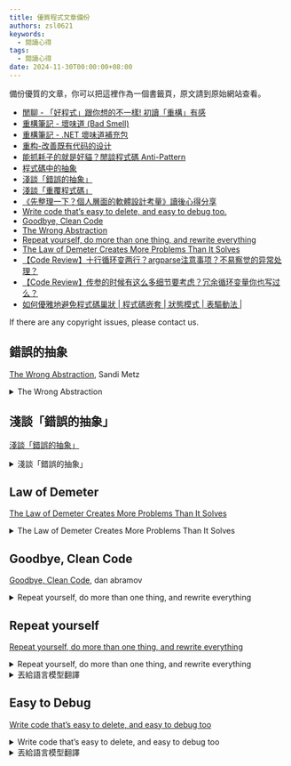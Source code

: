 ```yaml
---
title: 優質程式文章備份
authors: zsl0621
keywords:
  - 閱讀心得
tags:
  - 閱讀心得
date: 2024-11-30T00:00:00+08:00
---
```


備份優質的文章，你可以把這裡作為一個書籤頁，原文請到原始網站查看。

- [閒聊 - 「好程式」跟你想的不一樣! 初讀「重構」有感](https://blog.darkthread.net/blog/refactoring-and-performance/)
- [重構筆記 - 壞味道 (Bad Smell)](https://blog.darkthread.net/blog/refactoring-notes-2-bad-smell/)
- [重構筆記 - .NET 壞味道補充包](https://blog.darkthread.net/blog/refactoring-notes-3/)
- [重构-改善既有代码的设计](https://www.linkinstars.com/post/3fd268b1.html)
- [能抓耗子的就是好貓？閒談程式碼 Anti-Pattern](https://blog.darkthread.net/blog/anti-pattern/)<!-- truncate -->
- [程式碼中的抽象](https://op8867555.github.io/posts/2021-11-19-abstraction.html)
- [淺談「錯誤的抽象」](https://rickbsr.medium.com/%E6%B7%BA%E8%AB%87-%E9%8C%AF%E8%AA%A4%E7%9A%84%E6%8A%BD%E8%B1%A1-28c0adbf792e)
- [淺談「重覆程式碼」](https://rickbsr.medium.com/%E6%B7%BA%E8%AB%87-%E9%87%8D%E8%A6%86%E7%A8%8B%E5%BC%8F%E7%A2%BC-fdc45d4990fc)
- [《先整理一下？個人層面的軟體設計考量》讀後心得分享](https://blog.miniasp.com/post/2025/01/18/Tidy-First-A-Personal-Exercise-in-Empirical-Software-Design-Notes)
- [Write code that’s easy to delete, and easy to debug too.](https://programmingisterrible.com/post/173883533613/code-to-debug)
- [Goodbye, Clean Code](https://overreacted.io/goodbye-clean-code/)
- [The Wrong Abstraction](https://sandimetz.com/blog/2016/1/20/the-wrong-abstraction)
- [Repeat yourself, do more than one thing, and rewrite everything](https://programmingisterrible.com/post/176657481103/repeat-yourself-do-more-than-one-thing-and)
- [The Law of Demeter Creates More Problems Than It Solves](https://naildrivin5.com/blog/2020/01/22/law-of-demeter-creates-more-problems-than-it-solves.html)
- [【Code Review】十行循环变两行？argparse注意事项？不易察觉的异常处理？](https://www.youtube.com/watch?v=7EQsUOT3NKY)
- [【Code Review】传参的时候有这么多细节要考虑？冗余循环变量你也写过么？](https://www.youtube.com/watch?v=er9MKp7foEQ)
- [如何優雅地避免程式碼巢狀 | 程式碼嵌套 | 狀態模式 | 表驅動法 |](https://www.youtube.com/watch?v=dzO0yX4MRLM)

If there are any copyright issues, please contact us.

## 錯誤的抽象

[The Wrong Abstraction](https://sandimetz.com/blog/2016/1/20/the-wrong-abstraction), Sandi Metz

<details>

<summary>The Wrong Abstraction</summary>

*I originally wrote the following for my [Chainline Newsletter](http://www.sandimetz.com/subscribe), but I continue to get tweets about this idea, so I'm re-publishing the article here on my blog. This version has been lightly edited.*

---

I've been thinking about the consequences of the "wrong abstraction." My RailsConf 2014 "[all the little things](https://youtu.be/8bZh5LMaSmE)" talk included a section where [I asserted](https://youtu.be/8bZh5LMaSmE?t=893):

> duplication is far cheaper than the wrong abstraction

And in the summary, [I went on to advise](https://youtu.be/8bZh5LMaSmE?t=2142):

> prefer duplication over the wrong abstraction

This small section of a much bigger talk invoked a surprisingly strong reaction. A few folks suggested that I had lost my mind, but many more expressed sentiments along the lines of:

The strength of the reaction made me realize just how widespread and intractable the "wrong abstraction" problem is. I started asking questions and came to see the following pattern:

1. Programmer A sees duplication.
2. Programmer A extracts duplication and gives it a name.

*This creates a new abstraction. It could be a new method, or perhaps even a new class.*
3. Programmer A replaces the duplication with the new abstraction.

*Ah, the code is perfect. Programmer A trots happily away.*
4. Time passes.
5. A new requirement appears for which the current abstraction is *almost* perfect.
6. Programmer B gets tasked to implement this requirement.

*Programmer B feels honor-bound to retain the existing abstraction, but since isn't exactly the same for every case, they alter the code to take a parameter, and then add logic to conditionally do the right thing based on the value of that parameter.*

*What was once a universal abstraction now behaves differently for different cases.*
7. Another new requirement arrives.  
*Programmer X.  
Another additional parameter.  
Another new conditional.  
Loop until code becomes incomprehensible.*
8. You appear in the story about here, and your life takes a dramatic turn for the worse.

Existing code exerts a powerful influence. Its very presence argues that it is both correct and necessary. We know that code represents effort expended, and we are very motivated to preserve the value of this effort. And, unfortunately, the sad truth is that the more complicated and incomprehensible the code, i.e. the deeper the investment in creating it, the more we feel pressure to retain it (the "[sunk cost fallacy](https://en.wikipedia.org/wiki/Sunk_costs#Loss_aversion_and_the_sunk_cost_fallacy)"). It's as if our unconscious tell us "Goodness, that's so confusing, it must have taken *ages* to get right. Surely it's really, really important. It would be a sin to let all that effort go to waste."

When you appear in this story in step 8 above, this pressure may compel you to proceed forward, that is, to implement the new requirement by changing the existing code. Attempting to do so, however, is brutal. The code no longer represents a single, common abstraction, but has instead become a condition-laden procedure which interleaves a number of vaguely associated ideas. It is hard to understand and easy to break.

If you find yourself in this situation, resist being driven by sunk costs. When dealing with the wrong abstraction, *the fastest way forward is back*. Do the following:

1. Re-introduce duplication by inlining the abstracted code back into every caller.
2. Within each caller, use the parameters being passed to determine the subset of the inlined code that this specific caller executes.
3. Delete the bits that aren't needed for this particular caller.

This removes both the abstraction *and* the conditionals, and reduces each caller to only the code it needs. When you rewind decisions in this way, it's common to find that although each caller ostensibly invoked a shared abstraction, the code they were running was fairly unique. Once you completely remove the old abstraction you can start anew, re-isolating duplication and re-extracting abstractions.

I've seen problems where folks were trying valiantly to move forward with the wrong abstraction, but having very little success. Adding new features was incredibly hard, and each success further complicated the code, which made adding the next feature even harder. When they altered their point of view from "I must preserve our investment in this code" to "This code made sense for a while, but perhaps we've learned all we can from it," and gave themselves permission to re-think their abstractions in light of current requirements, everything got easier. Once they inlined the code, the path forward became obvious, and adding new features become faster and easier.

The moral of this story? Don't get trapped by the sunk cost fallacy. If you find yourself passing parameters and adding conditional paths through shared code, the abstraction is incorrect. It may have been right to begin with, but that day has passed. Once an abstraction is proved wrong the best strategy is to re-introduce duplication and let it show you what's right. Although it occasionally makes sense to accumulate a few conditionals to gain insight into what's going on, you'll suffer less pain if you abandon the wrong abstraction sooner rather than later.

When the abstraction is wrong, the fastest way forward is back. This is not retreat, it's advance in a better direction. Do it. You'll improve your own life, and the lives of all who follow.

<h3>News: 99 Bottles of OOP in JS, PHP, and Ruby!</h3>

The 2nd Edition of [99 Bottles of OOP](https://sandimetz.com/99bottles) has been released!

The 2nd Edition contains 3 new chapters and is about 50% longer than the 1st. Also, because [99 Bottles of OOP](https://sandimetz.com/99bottles) is about object-oriented design in general rather than any specific language, this time around we created separate books that are technically identical, but use different programming languages for the examples.

99 Bottles of OOP is currently available in Ruby, JavaScript, and PHP versions, and beer and milk beverages. It's delivered in epub, kepub, mobi and pdf formats. This results in six different books and (3x2x4) 24 possible downloads; all unique, yet still the same. One purchase gives you rights to download any or all.

Posted on January 20, 2016 .

</details>

## 淺談「錯誤的抽象」

[淺談「錯誤的抽象」](https://rickbsr.medium.com/%E6%B7%BA%E8%AB%87-%E9%8C%AF%E8%AA%A4%E7%9A%84%E6%8A%BD%E8%B1%A1-28c0adbf792e)

<details>

<summary>淺談「錯誤的抽象」</summary>

我達達的馬蹄是美麗的錯誤

我不是歸人，是那匹馬

在「2014」年的「RailsConf」中，一位美國工程師「Sandi Metz」提出了「錯誤的抽象」的這個概念；「錯誤的抽象」，其原文為「The Wrong Abstraction」，「Sandi Metz」說，她認為「重覆程式碼（Duplicated Code）」所造成的「技術債」比起「錯誤的抽象」所造成的「技術債」還要「低廉」，因此，她寧願接受「重覆程式碼」的存在，也不要冒著可能導致「錯誤的抽象」的風險，完整內容請參考「RailsConf 2014 — All the Little Things by Sandi Metz」。

在「Sandi Metz」的敘述中，我們可以得知，「Sandi Metz」認為，「錯誤的抽象」會造成相對昂貴的「技術債」，並且該「債」的「程度」甚至要高於保留「重覆程式碼」所產生的量。

在筆者以往的經驗中，「重覆程式碼」是相當糟糕的一件事，將一段代碼「複製」後，並粗暴地「黏貼」在其它地方，使同樣的程式碼出現同一個專案中的兩處，甚至是多處，這行為無疑是撰寫程式碼時的「禁忌」，不少的前輩都告誡我們應該要盡量的避免此種行為；譬如耳熟能詳的「DRY」原則就是其中之一，其全文為「Don’t repeat yourself.」，也就是在告訴我們，「不要」重覆程式碼，這是因爲「重覆程式碼」不僅會讓程式碼變得冗長，又由於相同的程式邏輯散佈在專案的四處，所以還可能會導致「霰彈式修改（Shotgun Surgery）」情況的發生；也因此，在筆者的認知中，「重覆程式碼」一直都是不應該被容許的。

但如今，忽然有人告訴我說：寧願接受「重覆程式碼」的存在，也不要冒著可能導致「錯誤的抽象」的風險；因此，這就不禁讓筆者好奇：什麼是「錯誤的抽象」，它又到底有多糟糕？

所以，今天我們就來談談，「Sandi Metz」口中的，「錯誤的抽象」。

<h2>正文</h2>

<h2>錯誤的抽象</h2>

什麼是「錯誤的抽象」？

在「[The Wrong Abstraction](https://sandimetz.com/blog/2016/1/20/the-wrong-abstraction)」一文中，「Sandi Metz」舉了一個例子來解釋她所稱的「錯誤的抽象」，如下：

根據其內容的敘述，筆者認為，「Sandi Metz」所謂的「錯誤的抽象」，大概就是指一段「亂七八糟」且「邏輯不清」的「抽象」；而導致這現象的原因不外乎是「不同人共同開發」以及「過早的抽象」。

事實上，「Sandi Metz」所描述的現象，在軟體開發領域中，是一個相當常見的情況；尤其是「不同人共同開發」這件事，其幾乎無可避免；以軟體開發來說，多數的大型專案進行都是以「多人合作開發」的方式，即便是「獨立開發」，其也可能會因為不可抗拒的因素而會面臨到換人開發的情況，譬如人員流動，像是人力調度、離職⋯等；而「不同」的「開發者」自然存在一些差異，譬如「程度的落差」、「習慣的不同」，以及「思維的歧異」⋯等。

但是「不同人共同開發」並非無法解決，最常見的解決方式不外乎就是透過員工的「教育訓練」，以及制定完整地「開發規範」；此外，使用比較容易上手的技術框架，與建立完善的程式架構，也都能一定程度減少因為「多人合作開發」所造成的程式碼紊亂的問題。

除了「不同人共同開發」之外，「Sandi Metz」還有提到「過早的抽象」也是「錯誤的抽象」的成因之一；事實上，「過早的抽象」也的確是個惱人的議題，尤其是在專案開發時，開發人員通常是不會知曉專案的全貌，在如此情況下，若其冒然地進行架構設計，那麼就可能因為其對專案的不了解，而使得當下設計的程式架構無法滿足未來的使用，最後迫使我們必須為了因應未來的專案需求而對當前的程式架構進行「重構」，甚至是「疊床架屋」。

知名電腦科學家，「Donald Knuth」就曾說過：「過早的優化（Premature Optimization）」是萬惡的根源，更是導致專案「成本」大幅提高的主要兇手，其原文如下：

> The real problem is that programmers have spent far too much time worrying about efficiency in the wrong places and at the wrong times; premature optimization is the root of all evil (or at least most of it) in programming.  
> 真正的問題是程式設計師在錯誤的時間和地點花了太多的時間擔心效率問題；過早優化是程式設計中一切罪惡的根源（或至少是大部分罪惡的根源）。

因此，就有些人開始提倡應避免「過早的優化」的行為，譬如「過早的抽象」，其論點是：在某些情況下，我們應允許一定程度的「重覆程式碼」，即使這樣的方式可能會使得程式碼稍嫌「冗余」，但是它至少保持了程式碼碼的「簡單」、「直覺」；而該概念也正好符合「KISS」原則的概念，「KISS」是「Keep it simple, stupid.」的縮寫。

題外話，雖然「過早的優化」聽起來似乎有其有道理，但何謂「過早」，或著反過來問，到底什麼時候才是適合優化的時機呢？

對於這個問題，筆者認為「Martin Fowler」提倡的「三次重構原則（Rule of Three）」或許就是個相當不錯的選擇，它毫無疑問地是個相當簡單、直接，且容易用於判斷「重覆程式碼」是否該「重構」的標準，詳見其著作：「[Refactoring: Improving the Design of Existing Code](https://www.amazon.com/Refactoring-Improving-Design-Existing-Code/dp/0201485672)」；「三次重構原則」的全文為：「Three strikes and you refactor.」；簡單的說，就是「重覆三次」，就重構。

但「三次重構原則」並不是絕對的，事實上，筆者覺得所謂「重構」的「最佳時機」，是會因為其專案特性、團隊習慣⋯等因素的差異而有不同的；但在毫無頭緒時，「三次重構原則」就是一個很不錯的選項。

關於「過早的優化」的議題，未來倘若有機會，筆者會再另闢篇幅，現在，我們先焦點放回「錯誤的抽象」上；從「Sandi Metz」的描述中，我們可以得知，她認為「過早的抽象」是「錯誤的抽象」的成因之一，而「錯誤的抽象」會造成比「重覆程式碼」更多的「技術債」，所以「Sandi Metz」認為與其承擔因為「錯誤的抽象」而可能會產生的代價，不如直接接受「重覆程式碼」。

上述這段話乍聽之下很合理，但不知道大家有沒有察覺出一個問題？

到底是「過早的抽象」導致了「錯誤的抽象」的產生，還是「過早的抽象」經過多次「疊床架屋」的改動後，才造成「錯誤的抽象」？

其兩者並不應該混為一談，就如同「Jason Swett」在「[Why I don’t buy “duplication is cheaper than the wrong abstraction”](https://www.codewithjason.com/duplication-cheaper-wrong-abstraction/)」一文中的描述，「Jason Swett」認為，「Sandi Metz」所稱的「錯誤的抽象」就只是「壞程式碼（Bad Code）」的「代名詞」而已，他說道，如果「錯誤的抽象」是一段本來就「亂七八糟、邏輯不清」的「壞程式碼」，那麽，無關它「抽象化」與否，它都只是「壞程式碼」，其，原文如下：

對於這個觀點，筆者其實是比較認同的。

就筆者的角度而言，我並不認為「錯誤的抽象」是「過早的抽象」的「果」；「錯誤的抽象」應該是「疊床架屋」的「果」，是「開發人員」沒有「不斷迭代」的「果」。

事實上，「優化」這件事在「軟體開發」的整個過程中，其應該都是一項持續進行的事情；我們應該在其尚未「亂七八糟、邏輯不清」前，就去「重構」；而不是等到其變成一團「混亂」時，再稱呼它為「錯誤的抽象」。

或許有人會說，持續地重構會造成相當的「技術債」，尤其在某些情況下，譬如缺乏完整的自動化測試，又或是既有的架構不夠彈性、既有代碼的耦合度過高；當然，也可能是「程式碼不熟悉」，譬如在多人開發的情況下，沒有了解合作夥伴們所撰寫的內容。

但就如同「Jason Swett」所說，不論程式人員不願「重構」的理由是什麼；但當該情況發生時，我們的處理方式應該是解決問題的根源，譬如，補上測試代碼，或是基於合理條件下改動原有架構、建立程式碼審查的制度；但絕對不是允許「重覆的程式碼」。

接著，我們簡單的討論一下，應該如何看待「重覆的程式碼」。

若以筆者的觀點來看，筆者不認為「重覆的程式碼」是完全不能允許存在的；事實上，筆者的觀念都是：基於某些前提下，「重覆程式碼」並不一定都是糟糕的，是可被接受的。

但這與「Sandi Metz」的「錯誤的抽象」的出發點是不同的；在筆者的認知裡，「優化」是一件持續發生的過程，我們應該不斷地「重構」，不論是在「開發時期」，亦或是「維護時期」，在專案中，只要需要，我們就應該將之「迭代」；而不是放任其發展到「亂七八糟、邏輯不清」時，再將責任推到「過早的抽象」。

筆者曾經聽過一句話，相當的認同，他說，「程式的設計是必然的，但是不能因為擔心專案需求會改動，就乾脆不做程式設計，事實上，沒有設計本身就是最糟糕的設計。」；事實上，我們要做的是，當我們發現目前的程式架構不敷當前需求使用時，我們就應該將之重構，而不是為貪圖方便而疊床架屋之。

同理，我們也可以將上述那段話換成「抽象化」，即「抽象化是必然的，但是不能因為擔心專案需求會改動，就乾脆不要抽象化。」。

<h2>抽象化</h2>

最後，筆者補充一些關於「抽象化」的議題，「抽象化」是「程式設計」中常見的一種手段，也是我們常用於「優化」程式碼的方式；此外，通常而言，「重構」是指「優化」程式碼的過程，但不見得都是將程式碼「抽象化」，亦可能為反向，如同「林信良」在「[面對抽象雙面刃](https://www.ithome.com.tw/voice/106025)」中的敘述，如下：

![1](https://miro.medium.com/v2/resize:fit:1400/1*cZLz8FiWcC2Mhjdz8ddkNw.png)

其實「抽象化」一直都存在一些爭論，著名的「抽象滲漏原則（The Law of Leaky Abstractions）」就是其中之一，該原則是「Joel Spolsky」，詳見「[The Law of Leaky Abstractions](https://www.joelonsoftware.com/2002/11/11/the-law-of-leaky-abstractions/)」或是「[Joel on Software: And on Diverse and Occasionally Related Matters That Will Prove of Interest to Software Developers, Designers, and Managers, and to Those Who, Whether by Good Fortune or Ill Luck, Work with Them in Some Capacity](https://www.amazon.com/-/zh_TW/Joel-Spolsky/dp/1590593898)」。  
其事實上的“抽象化”一直都存在一些爭議，著名的“抽象漏原則（Leaky Abstractions Law）”就是其中之一，該原則是“Joel Spolsky”，詳見“ [《洩漏抽象原則》](https://www.joelonsoftware.com/2002/11/11/the-law-of-leaky-abstractions/) ”或是[“Joel 論軟體：以及軟體開發人員、設計人員和管理人員以及無論是幸運還是不幸，以某種身份與他們偶爾的人所感興趣的人所感興趣的人所感興趣](https://www.amazon.com/-/zh_TW/Joel-Spolsky/dp/1590593898)。

此外，也可以參考「林信良」的「[另眼看抽象滲漏](https://www.ithome.com.tw/voice/139011)」。

<h2>參考資料</h2>

- [RailsConf 2014 — All the Little Things by Sandi Metz  
RailsConf 2014 — Sandi Metz 撰寫的《所有小事》](https://www.youtube.com/watch?v=8bZh5LMaSmE)
- [Sandi Metz, The Wrong Abstraction  
Sandi Metz，《錯誤的抽象》](https://sandimetz.com/blog/2016/1/20/the-wrong-abstraction)
- [Jason Swett, Why I don’t buy “duplication is cheaper than the wrong abstraction”  
Jason Swett，為什麼我不相信“重複比錯誤的抽象更便宜”](https://www.codewithjason.com/duplication-cheaper-wrong-abstraction/)
- [Joel Spolsky, The Law of Leaky Abstractions  
Joel Spolsky，《洩漏抽象定律》](https://www.joelonsoftware.com/2002/11/11/the-law-of-leaky-abstractions/)
- [Joel Spolsky, Joel on Software: And on Diverse and Occasionally Related Matters That Will Prove of Interest to Software Developers, Designers, and Managers, and to Those Who, Whether by Good Fortune or Ill Luck, Work with Them in Some Capacity  
Joel Spolsky，《Joel 論軟體：以及軟體開發人員、設計師和管理人員以及那些無論是幸運還是不幸，以某種身份與他們一起工作的人感興趣的各種偶爾相關的問題》](https://www.amazon.com/-/zh_TW/Joel-Spolsky/dp/1590593898)
- [Martin Fowler, Refactoring: Improving the Design of Existing Code  
Martin Fowler，重構：改進現有程式碼的設計](https://www.amazon.com/Refactoring-Improving-Design-Existing-Code/dp/0201485672)
- [林信良, 面對抽象雙面刃](https://www.ithome.com.tw/voice/106025)
- [林信良, 另眼看抽象滲漏](https://www.ithome.com.tw/voice/139011)

</details>

## Law of Demeter

[The Law of Demeter Creates More Problems Than It Solves](https://naildrivin5.com/blog/2020/01/22/law-of-demeter-creates-more-problems-than-it-solves.html)

<details>

<summary>The Law of Demeter Creates More Problems Than It Solves</summary>

Most developers, when invoking the “Law of Demeter” or when pointing out a “Demeter Violation”, do so when a line of code has more than one dot: `person.address.country.code`. Like the near-pointless SOLID Principles, Demeter, too, suffers from making a vague claim that drives developers to myopically unhelpful behavior.

Writing [SOLID is not Solid](https://bit.ly/not-solid), I found the backstory and history of the principles really interesting. They were far flimsier than I had expected, and much more vague in their prescription. The problem was in their couching as “principles” and the overcomplex code that resulted from their oversimplification. Demeter is no different. It aims to help us manage coupling between classes, but when blindly applied to core classes and data structures, it leads to convoluted, over-de-coupled code that obscures behavior.

<h2>What *is* this Law of Demeter?</h2>

**Update Jan 24, 2020**: My former collegue [Glenn Vanderburg](https://twitter.com/glv) pointed me to what he believes it he source of the “Law of Demeter”, which looks like a fax of the IEEE Software magazine in which it appears! It’s [on the Universitatea Politehnica Timisoara’s website](http://labs.cs.upt.ro/labs/acs/html/lectures/6/res/Lieberherr-LawOfDemeter.pdf).

It *does* specifically mention object-oriented programming, and it states a few interesting things. First, it mentions pretty explicitly that they have no actual proof this law does what it says it does (maybe then don’t call it law? I dunno. That’s just me). Second, it presents a much more elaborate and nuanced definition than the paper linked below. The definitions of terms alone is almost a page long and somewhat dense.

Suffice it to say, I stand even more firm that this should not be called a “Law” and that the way most programmers understand by counting dots is absolutely wrong. This paper is hard to find and pretty hard to read (both due to its text, but also its presentation). I would be surprised if anyone invoking Demeter in a code review has read and understood it.

~~It’s hard to find a real source for the Law of Demeter, but the closest I could find is [this page on Northeastern’s webstie](https://www2.ccs.neu.edu/research/demeter/demeter-method/LawOfDemeter/general-formulation.html), which says:~~

**End of Update**

[This page on Northeastern’s webstie](https://www2.ccs.neu.edu/research/demeter/demeter-method/LawOfDemeter/general-formulation.html), summarizes the Law as stated in the paper above:

> Each unit should have only limited knowledge about other units: only units “closely” related to the current unit.

The page then attempts to define “closely related”, which I will attempt to restate without the academic legalese:

- A *unit* is some method `meth` of a class `Clazz`
- *Closely related* units are classes that are:
- other methods of `Clazz`.
- passed into `meth` as arguments.
- returned by other methods of `Clazz`.
- any instance variables of `Clazz`.

Anything else should not be used by `meth`. So for example, if `meth` takes an argument `arg`, it’s OK to call a method `other_meth` on `arg` (`arg.other_meth`), but it’s *not OK* to call a method on *that* (`arg.other_meth.yet_another_meth`).

It’s also worth pointing out that this “Law” was not developed for the sake of object-oriented programming, but for help defining [*aspect-oriented programming*](https://en.wikipedia.org/wiki/Aspect-oriented_programming), which you only tend to hear about in Java-land, and even then, not all that much.

That all said, this advice seems reasonable, but it does not really allow for nuance. Yes, we want to reduce coupling, but doing so has a cost (this is discussed at length in [the book](https://bit.ly/not-solid)). In particular, it might be preferable for our code’s coupling to match that of the domain.

It also might be OK to be overly coupled to our language’s standard library or to the framework components of whatever framework we are using, since that coupling mimics the decision to be coupled to a language or framework.

<h2>Code Coupling can Mirror Domain Coupling</h2>

Consider this object model, where a person has an address, which has a country, which has a code.

![Class diagram of our object model](https://naildrivin5.com/images/demeter_model.png)

Class diagram of the object model.

Suppose we have to write a method to figure out taxes based on country code of a person. Our method, `determine_tax_method` takes a `Person` as an argument. The basic logic is:

- If a person is in the US and a contractor, we don’t do tax determination.
- If they are in the US and *not* a contractor, we use the US-based tax determination, which requires a zipcode.
- If they are in the UK, we use the UK based determination, which requires a postcode.
- Otherwise, we don’t do tax determination.

Here’s what that might look like:

```ruby
class TaxDetermination
  def determine_tax_method(person)
    case person.address.country.code
    when "US"
      if person.contractor?
        NoTaxDetermination.new
      else
        USTaxDetermination.new(person.address.postcode)
      end
    when "UK"
      UKTaxDetermination.new(person.address.postcode)
    else
      NoTaxDetermination.new
    end
  end
end
```

If `address`, `country`, and `code` are all methods, according to the Law of Demeter, we have created a violation, because we are depending on the class of an object returned by a method called on an argument. In this case, the return value of `person.address` is a `Country` and thus not a “closely related unit”.

But is that *really* true?

`Person` has a well-defined type. It is defined as having an address, which is an `Address`, another well-defined type. *That* has a country, well-defined in the `Country` class, which has a `code` attribute that returns a string. These aren’t objects to which we are sending messages, at least not semantically. These are data structures we are navigating to access data from our domain model. The difference is meaningful!

Even still, it’s hard to quantify the problems with a piece of code. The best way to evaluate a technique is to compare code that uses it to code that does not. So, let’s change our code so it doesn’t violate the Law of Demeter.

A common way to do this is to provide proxy methods on an allowed class to do the navigation for us:

```ruby
class TaxDetermination
  def determine_tax_method(person)
    case person.country_code
    #           ^^^^^^^^^^^^           
    when "US"
      if person.contractor?
        NoTaxDetermination.new
      else
       USTaxDetermination.new(person.postcode)
       #                             ^^^^^^^^
      end
    when "UK"
     UKTaxDetermination.new(person.postcode)
     #                             ^^^^^^^^
    else
      NoTaxDetermination.new
    end
  end
end
```

How do we implement `country_code` and `postcode`?

```ruby
class Person
  def country_code
    self.address.country.code
  end

  def postcode
    self.address.postcode
  end
end
```

Of course, `country_code` now contains a Demeter Violation, because it calls a method on the return type of a closely related unit. Remember, `self.address` is allowed, and calling methods on `self.address` is allowed, but that’s it. Calling `code` on `country` is the violation. So…another proxy method.

```ruby
class Person
  def country_code
    self.address.country_code
    #            ^^^^^^^^^^^^
  end
end

class Address
  def country_code
    self.country.code
  end
end
```

And *now* we comply with the Law of Demeter, but what have we actually accomplished? All of the methods we’ve been dealing with are really just attributes returning unfettered access to public members of a data structure.

We’ve added three new public API methods to two classes, all of which require tests, which means we’ve incurred both an opportunity cost in making them and a carrying cost in their continued existence.

We also now have *two* was to get a person’s country code, *two* ways to get their post code, and *two* was to get the country code of an address. It’s hard to see this as a benefit.

For classes that are really just data structures, *especially* when they are core domain concepts that drive the reason for our app’s existence, applying the Law of Demeter does more harm than good. And when you consider that most developers who apply it don’t read the backstory and simply count dots in lines of code, you end up with myopically overcomplex code with little demonstrable benefit.

But let’s take this one step further, shall we?

<h2>Violating Demeter by Depending on the Standard Library</h2>

Suppose we want to send physical mail to a person, but our carrier is a horrible legacy US-centric one that requires being given a first name and last name. We only collected full name, so we fake it out by looking for a space in the name. Anyone with no spaces in their names is handled manually by queuing their record to a customer service person via `handle_manually`.

```ruby
class MailSending
  def send_mailer(person)
    fake_first_last = /^(?<first>\S+)\s(?<last>.*)$/

    match_data = fake_first_last.match(person.name)

    if match_data
      legacy_carrier(match_data[:first], match_data[:last])
    else
      handle_manually(person)
    end
  end
end
```

This has a Demeter violation. A `Regexp` (created by the `/../` literal) returns a `MatchData` if there is match. We can’t call methods on an object returned by one of our closely related units’ methods. We can call `match` on a `Regexp`, but we can’t call a method on what that returns. In this case, we’re calling `[]` on the returned `MatchData`. How do we eliminate this egregious problem?

We can’t make proxy methods for first name and last name in `Person`, because *that* method will have the same problem as this one (it also would put use-case specific methods on a core class, but that’s another problem). We really do need to both match a regexp and examine its results. But the *Law* does not allow for such subtly! We could create a proxy *class* for this parsing.

```ruby
class LegacyFirstLastParser
  FAKE_FIRST_LAST = /^(?<first>\S+)\s(?<last>.*)$/
  def initialize(name)
    @match_data = name.match(FAKE_FIRST_LAST)
  end

  def can_guess_first_last?
    !@match_data.nil?
  end

  def first
    @match_data[:first]
  end

  def last
    @match_data[:last]
  end
end
```

Now, we can use this class:

```ruby
class MailSending
  def send_mailer(person)
    parser = LegacyFirstLastParser.new(person.name)
    if parser.can_guess_first_last?
      legacy_carrier(parser.first, parser.last)
    else
      handle_manually(person)
    end
  end
end
```

Hmm. `LegacyFirstLastParser` was just plucked out of the ether. It definitely is not a closely-related unit based on our definition. We’ll need to create that via some sort of private method:

```ruby
class MailSending
  def send_mailer(person)
    parser = legacy_first_last_parser(person.name)
    #        ^^^^^^^^^^^^^^^^^^^^^^^^^^^^^^^^^^^^^
    if parser.can_guess_first_last?
      legacy_carrier(parser.first, parser.last)
    else
      handle_manually(person)
    end
  end

private

  def legacy_first_last_parser(name)
    LegacyFirstLastParser.new(name)
  end
end
```

Of course, `legacy_first_last_parser` has the same problem as `send_mailer`, in that it pulls `LegacyFirstLastParser` out of thin air. This means that `MailSending` has to be given the class, so [let’s invert those dependencies](https://naildrivin5.com/blog/2019/12/02/dependency-inversion-principle-is-a-tradeoff.html):

```ruby
class MailSending
  def initialize(legacy_first_last_parser_class)
    @legacy_first_last_parser_class = legacy_first_last_parser_class
  end

  def send_mailer(person)
    parser = legacy_first_last_parser(person.name)
    if parser.can_guess_first_last?
      legacy_carrier(parser.first, parser.last)
    else
      handle_manually(person)
    end
  end

private

  def legacy_first_last_parser(name)
    @legacy_first_last_parser_class.new(name)
  end
end
```

*This* change now requires changing every single use of the `MailSending` class to pass in the `LegacyFirstLastParser` class. Sigh.

Is this all better code? Should we have *not* done this because `Regexp` and `MatchData` are in the standard library? The Law certainly doesn’t make that clear.

Just as with all the various SOLID Principles, we really should care about keeping the coupling of our classes low and the cohesion high, but no Law is going to guide is to the right decision, because it lacks subtly and nuance. It also doesn’t provide much help once we have a working understanding of coupling and cohesion. When a team aligns on what those mean, code can discussed directly—you don’t need a *Law* to help have that discussion and, in fact, talking about it is a distraction.

Suppose we kept our discussion of `send_mailer` to just coupling. It’s pretty clear that coupling to the language’s standard library is not a real problem. We’ve chosen Ruby, switching programming languages would be a total rewrite, so coupling to Ruby’s standard library is fine and good.

Consider discussing coupling around `determine_tax_method`. We might have decided that since people, addresses, and countries are central concepts in our app, code that’s coupled to them and their interrelationship is generally OK. If these concepts are stable, coupling to them doesn’t have a huge downside. And the domain should be stable.

Damn the Law.

</details>

## Goodbye, Clean Code

[Goodbye, Clean Code](https://overreacted.io/goodbye-clean-code/), dan abramov

<details>

<summary>Repeat yourself, do more than one thing, and rewrite everything</summary>

It was a late evening.

My colleague has just checked in the code that they’ve been writing all week. We were working on a graphics editor canvas, and they implemented the ability to resize shapes like rectangles and ovals by dragging small handles at their edges.

The code worked.

But it was repetitive. Each shape (such as a rectangle or an oval) had a different set of handles, and dragging each handle in different directions affected the shape’s position and size in a different way. If the user held Shift, we’d also need to preserve proportions while resizing. There was a bunch of math.

The code looked something like this:

```JavaScript
let Rectangle = {
  resizeTopLeft(position, size, preserveAspect, dx, dy) {
    // 10 repetitive lines of math
  },
  resizeTopRight(position, size, preserveAspect, dx, dy) {
    // 10 repetitive lines of math
  },
  resizeBottomLeft(position, size, preserveAspect, dx, dy) {
    // 10 repetitive lines of math
  },
  resizeBottomRight(position, size, preserveAspect, dx, dy) {
    // 10 repetitive lines of math
  },
};
 
let Oval = {
  resizeLeft(position, size, preserveAspect, dx, dy) {
    // 10 repetitive lines of math
  },
  resizeRight(position, size, preserveAspect, dx, dy) {
    // 10 repetitive lines of math
  },
  resizeTop(position, size, preserveAspect, dx, dy) {
    // 10 repetitive lines of math
  },
  resizeBottom(position, size, preserveAspect, dx, dy) {
    // 10 repetitive lines of math
  },
};
 
let Header = {
  resizeLeft(position, size, preserveAspect, dx, dy) {
    // 10 repetitive lines of math
  },
  resizeRight(position, size, preserveAspect, dx, dy) {
    // 10 repetitive lines of math
  },  
}
 
let TextBlock = {
  resizeTopLeft(position, size, preserveAspect, dx, dy) {
    // 10 repetitive lines of math
  },
  resizeTopRight(position, size, preserveAspect, dx, dy) {
    // 10 repetitive lines of math
  },
  resizeBottomLeft(position, size, preserveAspect, dx, dy) {
    // 10 repetitive lines of math
  },
  resizeBottomRight(position, size, preserveAspect, dx, dy) {
    // 10 repetitive lines of math
  },
};
```

That repetitive math was really bothering me.

It wasn’t *clean*.

Most of the repetition was between similar directions. For example, `Oval.resizeLeft()` had similarities with `Header.resizeLeft()`. This was because they both dealt with dragging the handle on the left side.

The other similarity was between the methods for the same shape. For example, `Oval.resizeLeft()` had similarities with the other `Oval` methods. This was because they all dealt with ovals. There was also some duplication between `Rectangle`, `Header`, and `TextBlock` because text blocks *were* rectangles.

I had an idea.

We could *remove all duplication* by grouping the code like this instead:

```js
let Directions = {
  top(...) {
    // 5 unique lines of math
  },
  left(...) {
    // 5 unique lines of math
  },
  bottom(...) {
    // 5 unique lines of math
  },
  right(...) {
    // 5 unique lines of math
  },
};
 
let Shapes = {
  Oval(...) {
    // 5 unique lines of math
  },
  Rectangle(...) {
    // 5 unique lines of math
  },
}
```

and then composing their behaviors:

```js
let Directions = {
  top(...) {
    // 5 unique lines of math
  },
  left(...) {
    // 5 unique lines of math
  },
  bottom(...) {
    // 5 unique lines of math
  },
  right(...) {
    // 5 unique lines of math
  },
};
 
let Shapes = {
  Oval(...) {
    // 5 unique lines of math
  },
  Rectangle(...) {
    // 5 unique lines of math
  },
}
```

The code is half the total size, and the duplication is gone completely! So *clean*. If we want to change the behavior for a particular direction or a shape, we could do it in a single place instead of updating methods all over the place.

It was already late at night (I got carried away). I checked in my refactoring to master and went to bed, proud of how I untangled my colleague’s messy code.

<h2>The Next Morning</h2>

… did not go as expected.

My boss invited me for a one-on-one chat where they politely asked me to revert my change. I was aghast. The old code was a mess, and mine was *clean*!

I begrudgingly complied, but it took me years to see they were right.

<h2>It’s a Phase</h2>

Obsessing with “clean code” and removing duplication is a phase many of us go through. When we don’t feel confident in our code, it is tempting to attach our sense of self-worth and professional pride to something that can be measured. A set of strict lint rules, a naming schema, a file structure, a lack of duplication.

You can’t automate removing duplication, but it *does* get easier with practice. You can usually tell whether there’s less or more of it after every change. As a result, removing duplication feels like improving some objective metric about the code. Worse, it messes with people’s sense of identity: *“I’m the kind of person who writes clean code”*. It’s as powerful as any sort of self-deception.

Once we learn how to create [abstractions](https://www.sandimetz.com/blog/2016/1/20/the-wrong-abstraction), it is tempting to get high on that ability, and pull abstractions out of thin air whenever we see repetitive code. After a few years of coding, we see repetition *everywhere* — and abstracting is our new superpower. If someone tells us that abstraction is a *virtue*, we’ll eat it. And we’ll start judging other people for not worshipping “cleanliness”.

I see now that my “refactoring” was a disaster in two ways:

- Firstly, I didn’t talk to the person who wrote it. I rewrote the code and checked it in without their input. Even if it *was* an improvement (which I don’t believe anymore), this is a terrible way to go about it. A healthy engineering team is constantly *building trust*. Rewriting your teammate’s code without a discussion is a huge blow to your ability to effectively collaborate on a codebase together.
- Secondly, nothing is free. My code traded the ability to change requirements for reduced duplication, and it was not a good trade. For example, we later needed many special cases and behaviors for different handles on different shapes. My abstraction would have to become several times more convoluted to afford that, whereas with the original “messy” version such changes stayed easy as cake.

Am I saying that you should write “dirty” code? No. I suggest to think deeply about what you mean when you say “clean” or “dirty”. Do you get a feeling of revolt? Righteousness? Beauty? Elegance? How sure are you that you can name the concrete engineering outcomes corresponding to those qualities? How exactly do they affect the way the code is written and [modified](https://overreacted.io/optimized-for-change/)?

I sure didn’t think deeply about any of those things. I thought a lot about how the code *looked* — but not about how it *evolved* with a team of squishy humans.

Coding is a journey. Think how far you came from your first line of code to where you are now. I reckon it was a joy to see for the first time how extracting a function or refactoring a class can make convoluted code simple. If you find pride in your craft, it is tempting to pursue cleanliness in code. Do it for a while.

But don’t stop there. Don’t be a clean code zealot. Clean code is not a goal. It’s an attempt to make some sense out of the immense complexity of systems we’re dealing with. It’s a defense mechanism when you’re not yet sure how a change would affect the codebase but you need guidance in a sea of unknowns.

Let clean code guide you. **Then let it go.**

</details>

## Repeat yourself

[Repeat yourself, do more than one thing, and rewrite everything](https://programmingisterrible.com/post/176657481103/repeat-yourself-do-more-than-one-thing-and)

<details>

<summary>Repeat yourself, do more than one thing, and rewrite everything</summary>

If you ask a programmer for advice—a terrible idea—they might tell you something like the following: Don’t repeat yourself. Programs should do one thing and one thing well. Never rewrite your code from scratch, ever!.

Following “Don’t Repeat Yourself” might lead you to a function with four boolean flags, and a matrix of behaviours to carefully navigate when changing the code. Splitting things up into simple units can lead to awkward composition and struggling to coordinate cross cutting changes. Avoiding rewrites means they’re often left so late that they have no chance of succeeding.

The advice isn’t inherently bad—although there is good intent, following it to the letter can create more problems than it promises to solve.

Sometimes the best way to follow an adage is to do the exact opposite: embrace feature switches and constantly rewrite your code, pull things together to make coordination between them easier to manage, and repeat yourself to avoid implementing everything in one function..

This advice is much harder to follow, unfortunately.

“Don’t Repeat Yourself” is almost a truism—if anything, the point of programming is to avoid work.

No-one enjoys writing boilerplate. The more straightforward it is to write, the duller it is to summon into a text editor. People are already tired of writing eight exact copies of the same code before even having to do so. You don’t need to convince programmers not to repeat themselves, but you do need to teach them how and when to avoid it.

“Don’t Repeat Yourself” often gets interpreted as “Don’t Copy Paste” or to avoid repeating code within the codebase, but the best form of avoiding repetition is in avoiding reimplementing what exists elsewhere—and thankfully most of us already do!

Almost every web application leans heavily on an operating system, a database, and a variety of other lumps of code to get the job done. A modern website reuses millions of lines of code without even trying. Unfortunately, programmers love to avoid repetition, and “Don’t Repeat Yourself” turns into “Always Use an Abstraction”.

By an abstraction, I mean two interlinked things: a idea we can think and reason about, and the way in which we model it inside our programming languages. Abstractions are way of repeating yourself, so that you can change multiple parts of your program in one place. Abstractions allow you to manage cross-cutting changes across your system, or sharing behaviors within it.

The problem with always using an abstraction is that you’re preemptively guessing which parts of the codebase need to change together. “Don’t Repeat Yourself” will lead to a rigid, tightly coupled mess of code. Repeating yourself is the best way to discover *which* abstractions, if any, you actually need.

As Sandi Metz put it, “duplication is far cheaper than the wrong abstraction”.

You can’t really write a re-usable abstraction up front. Most successful libraries or frameworks are extracted from a larger working system, rather than being created from scratch. If you haven’t built something useful with your library yet, it is unlikely anyone else will. Code reuse isn’t a good excuse to avoid duplicating code, and writing reusable code inside your project is often a form of preemptive optimization.

When it comes to repeating yourself inside your own project, the point isn’t to be able to reuse code, but rather to make coordinated changes. Use abstractions when you’re sure about coupling things together, rather than for opportunistic or accidental code reuse—it’s ok to repeat yourself to find out when.

Repeat yourself, but don’t repeat other people’s hard work. Repeat yourself: duplicate to find the right abstraction first, then deduplicate to implement it.

With “Don’t Repeat Yourself”, some insist that it isn’t about avoiding duplication of code, but about avoiding duplication of functionality or duplication of responsibility. This is more popularly known as the “Single Responsibility Principle”, and it’s just as easily mishandled.

<h2>Gather responsibilities to simplify interactions between them</h2>

When it comes to breaking a larger service into smaller pieces, one idea is that each piece should only do one thing within the system—do one thing, and do it well—and the hope is that by following this rule, changes and maintenance become easier.

It works out well in the small: reusing variables for different purposes is an ever-present source of bugs. It’s less successful elsewhere: although one class might do two things in a rather nasty way, disentangling it isn’t of much benefit when you end up with two nasty classes with a far more complex mess of wiring between them.

The only real difference between pushing something together and pulling something apart is that some changes become easier to perform than others.

The choice between a monolith and microservices is another example of this—the choice between developing and deploying a single service, or composing things out of smaller, independently developed services.

The big difference between them is that cross-cutting change is easier in one, and local changes are easier in the other. Which one works best for a team often depends more on environmental factors than on the specific changes being made.

Although a monolith can be painful when new features need to be added and microservices can be painful when co-ordination is required, a monolith can run smoothly with feature flags and short lived branches and microservices work well when deployment is easy and heavily automated.

Even a monolith can be decomposed internally into microservices, albeit in a single repository and deployed as a whole. Everything can be broken into smaller parts—the trick is knowing when it’s an advantage to do so.

<h2>Modularity is more than reducing things to their smallest parts.</h2>

Invoking the ‘single responsibility principle’, programmers have been known to brutally decompose software into a terrifyingly large number of small interlocking pieces—a craft rarely seen outside of obscenely expensive watches, or bash.

The traditional UNIX command line is a showcase of small components that do exactly one function, and it can be a challenge to discover which one you need and in which way to hold it to get the job done. Piping things into `awk '{print $2}'` is almost a rite of passage.

Another example of the single responsibility principle is git. Although you can use `git checkout` to do six different things to the repository, they all use similar operations internally. Despite having singular functionality, components can be used in very different ways.

A layer of small components with no shared features creates a need for a layer above where these features overlap, and if absent, the user will create one, with bash aliases, scripts, or even spreadsheets to copy-paste from.

Even adding this layer might not help you: git already has a notion of user-facing and automation-facing commands, and the UI is still a mess. It’s always easier to add a new flag to an existing command than to it is to duplicate it and maintain it in parallel.

Similarly, functions gain boolean flags and classes gain new methods as the needs of the codebase change. In trying to avoid duplication and keep code together, we end up entangling things.

Although components can be created with a single responsibility, over time their responsibilities will change and interact in new and unexpected ways. What a module is currently responsible for within a system does not necessarily correlate to how it will grow.

<h2>Modularity is about limiting the options for growth</h2>

A given module often gets changed because it is the easiest module to change, rather than the best place for the change to be made. In the end, what defines a module is what pieces of the system it will never responsible for, rather what it is currently responsible for.

When a unit has no rules about what code cannot be included, it will eventually contain larger and larger amounts of the system. This is eternally true of every module named ‘util’, and why almost everything in a Model-View-Controller system ends up in the controller.

In theory, Model-View-Controller is about three interlocking units of code. One for the database, another for the UI, and one for the glue between them. In practice, Model-View-Controller resembles a monolith with two distinct subsystems—one for the database code, another for the UI, both nestled inside the controller.

The purpose of MVC isn’t to just keep all the database code in one place, but also to keep it away from frontend code. The data we have and how we want to view it will change over time independent of the frontend code.

Although code reuse is good and smaller components are good, they should be the result of other desired changes. Both are tradeoffs, introducing coupling through a lack of redundancy, or complexity in how things are composed. Decomposing things into smaller parts or unifying them is neither universally good nor bad for the codebase, and largely depends on what changes come afterwards.

In the same way abstraction isn’t about code reuse, but coupling things for change, modularity isn’t about grouping similar things together by function, but working out how to keep things apart and limiting co-ordination across the codebase.

This means recognizing which bits are slightly more entangled than others, knowing which pieces need to talk to each other, which need to share resources, what shares responsibilities, and most importantly, what external constraints are in place and which way they are moving.

In the end, it’s about optimizing for those changes—and this is rarely achieved by aiming for reusable code, as sometimes handling changes means rewriting everything.

<h2>Rewrite Everything</h2>

Usually, a rewrite is only a practical option when it’s the only option left. Technical debt, or code the seniors wrote that we can’t be rude about, accrues until all change becomes hazardous. It is only when the system is at breaking point that a rewrite is even considered an option.

Sometimes the reasons can be less dramatic: an API is being switched off, a startup has taken a beautiful journey, or there’s a new fashion in town and orders from the top to chase it. Rewrites can happen to appease a programmer too—rewarding good teamwork with a solo project.

The reason rewrites are so risky in practice is that replacing one working system with another is rarely an overnight change. We rarely understand what the previous system did—many of its properties are accidental in nature. Documentation is scarce, tests are ornamental, and interfaces are organic in nature, stubbornly locking behaviors in place.

If migrating to the replacement depends on switching over everything at once, make sure you’ve booked a holiday during the transition, well in advance.

Successful rewrites plan for migration to and from the old system, plan to ease in the existing load, and plan to handle things being in one or both places at once. Both systems are continuously maintained until one of them can be decommissioned. A slow, careful migration is the only option that reliably works on larger systems.

To succeed, you have to start with the hard problems first—often performance related—but it can involve dealing with the most difficult customer, or biggest customer or user of the system too. Rewrites must be driven by triage, reducing the problem in scope into something that can be effectively improved while being guided by the larger problems at hand.

If a replacement isn’t doing something useful after three months, odds are it will never do anything useful.

The longer it takes to run a replacement system in production, the longer it takes to find bugs. Unfortunately, migrations get pushed back in the name of feature development. A new project has the most room for feature bloat—this is known as the second-system effect.

The second system effect is the name of the canonical doomed rewrite, one where numerous features are planned, not enough are implemented, and what has been written rarely works reliably. It’s a similar to writing a game engine without a game to implement to guide decisions, or a framework without a product inside. The resulting code is an unconstrained mess that is barely fit for its purpose.

The reason we say “Never Rewrite Code” is that we leave rewrites too late, demand too much, and expect them to work immediately. It’s more important to never rewrite in a hurry than to never rewrite at all.

<h2>null is true, everything is permitted</h2>

The problem with following advice to the letter is that it rarely works in practice. The problem with following it at all costs is that eventually we cannot afford to do so.

It isn’t “Don’t Repeat Yourself”, but “Some redundancy is healthy, some isn’t”, and using abstractions when you’re sure you want to couple things together.

It isn’t “Each thing has a unique component”, or other variants of the single responsibility principle, but “Decoupling parts into smaller pieces is often worth it if the interfaces are simple between them, and try to keep the fast changing and tricky to implement bits away from each other”.

It’s never “Don’t Rewrite!”, but “Don’t abandon what works”. Build a plan for migration, maintain in parallel, then decommission, eventually. In high-growth situations you can probably put off decommissioning, and possibly even migrations.

When you hear a piece of advice, you need to understand the structure and environment in place that made it true, because they can just as often make it false. Things like “Don’t Repeat Yourself” are about making a tradeoff, usually one that’s good in the small or for beginners to copy at first, but hazardous to invoke without question on larger systems.

In a larger system, it’s much harder to understand the consequences of our design choices—in many cases the consequences are only discovered far, far too late in the process and it is only by throwing more engineers into the pit that there is any hope of completion.

In the end, we call our good decisions ‘clean code’ and our bad decisions ‘technical debt’, despite following the same rules and practices to get there.

</details>

<details>

<summary>丟給語言模型翻譯</summary>

<h2>重複自己，做超過一件事，並且重寫所有內容</h2>

如果你向工程師尋求建議——這是個糟糕的主意——他們可能會告訴你類似這樣的話：不要重複自己；程式應該只做好一件事；永遠不要從頭重寫你的程式碼。

遵循「不要重複自己」可能會導致你寫出一個帶有四個布林值標記的函數，並且在修改程式碼時需要小心地處理各種行為的組合。將事情分割成簡單的單元可能會導致尷尬的組合，並且難以協調交叉性的更改。避免重寫意味著它們經常被拖延到很晚，以至於沒有成功的機會。

這些建議本身並不壞——儘管出發點是好的，但完全照字面意思執行可能會造成比它承諾解決的更多問題。

有時候遵循一個格言的最佳方式是做完全相反的事：擁抱功能開關並持續重寫你的程式碼，將事物整合在一起使它們之間的協調更容易管理，並且重複自己以避免在一個函數中實現所有功能。

不幸的是，這個建議更難遵循。

<h2>重複自己以發現抽象化</h2>

「不要重複自己」幾乎是一個自明之理——如果說有什麼的話，程式設計的重點就是避免重複工作。

沒有人喜歡寫樣板程式碼。寫起來越直接，在文字編輯器中敲打出來就越無聊。人們在還沒開始寫之前就已經厭倦了寫出完全相同程式碼的八個副本。你不需要說服工程師不要重複自己，但你確實需要教導他們如何以及何時避免它。

「不要重複自己」經常被解釋為「不要複製貼上」或避免在程式碼庫中重複程式碼，但避免重複的最佳形式是避免重新實現已經存在於其他地方的東西——而且幸運的是，我們大多數人已經在這樣做了！

幾乎每個網路應用程式都heavily依賴作業系統、資料庫和各種其他程式碼來完成工作。現代網站在不經意間就重複使用了數百萬行程式碼。不幸的是，工程師喜歡避免重複，而「不要重複自己」變成了「總是使用抽象化」。

說到抽象化，我指的是兩個相互關聯的事物：一個我們可以思考和推理的概念，以及我們在程式語言中對它建模的方式。抽象化是一種重複自己的方式，這樣你就可以在一個地方更改程式的多個部分。抽象化允許你管理系統中的交叉性更改，或在其中共享行為。

總是使用抽象化的問題在於，你在預先猜測程式碼庫的哪些部分需要一起更改。「不要重複自己」將導致一個僵硬的、緊密耦合的程式碼混亂。重複自己是發現你實際需要哪些抽象化（如果有的話）的最佳方式。

正如Sandi Metz所說：「重複遠比錯誤的抽象化便宜」。

你實際上無法預先寫出一個可重用的抽象化。大多數成功的函式庫或框架都是從一個更大的運作中的系統中提取出來的，而不是從頭開始創建的。如果你還沒有用你的函式庫構建出有用的東西，其他人也不太可能會用它。程式碼重用不是避免重複程式碼的好藉口，而且在你的專案中寫可重用的程式碼通常是一種過早優化的形式。

當涉及到在你自己的專案中重複自己時，重點不是能夠重用程式碼，而是進行協調性的更改。在你確定要將事物耦合在一起時使用抽象化，而不是為了機會主義或意外的程式碼重用——重複自己以找出何時需要這樣做是可以的。

重複自己，但不要重複其他人的辛勤工作。重複自己：首先重複以找到正確的抽象化，然後去除重複以實現它。

關於「不要重複自己」，有些人堅持認為這不是關於避免程式碼重複，而是關於避免功能重複或責任重複。這更普遍地被稱為「單一責任原則」，而且同樣容易被誤解。

<h2>匯聚責任以簡化其之間的互動</h2>

當談到將大型服務拆分成小塊時，一種想法是系統中的每個部分應該只做一件事——做好一件事——希望通過遵循這個規則，變更和維護會變得更容易。

這在小範圍內運作良好：將變數用於不同目的是一個永恆存在的錯誤來源。在其他地方就不那麼成功了：儘管一個類可能以相當糟糕的方式做兩件事，但當你最終得到兩個糟糕的類，它們之間有著更複雜的連接混亂時，解開它並沒有多大好處。

將事物推到一起和將事物分開的唯一真正區別是，某些更改變得比其他更改更容易執行。

整體架構和微服務之間的選擇是另一個例子——在開發和部署單一服務，或是由較小的、獨立開發的服務組成的選擇之間。

它們之間的最大區別是，在一個中進行交叉性更改更容易，而在另一個中進行局部更改更容易。哪一個最適合團隊通常更多地取決於環境因素，而不是正在進行的具體更改。

儘管當需要添加新功能時，整體架構可能會很痛苦，而當需要協調時，微服務可能會很痛苦，但整體架構可以通過功能標記和短期分支順利運行，而當部署容易且高度自動化時，微服務也能很好地工作。

即使是整體架構也可以在內部分解為微服務，儘管是在單一儲存庫中並作為一個整體部署。所有事物都可以被分解成更小的部分——訣竅是知道何時這樣做是有利的。

<h2>模組化不僅僅是將事物減少到最小的部分</h2>

援引「單一責任原則」，工程師已知會殘酷地將軟體分解成驚人數量的小型互鎖部件——這種工藝很少在昂貴的手錶或bash之外見到。

傳統的UNIX命令列展示了只執行一個功能的小型元件，要發現你需要哪一個以及如何使用它來完成工作可能是一個挑戰。將東西導入到 `awk '{print $2}'` 幾乎是一種成年禮。

git是單一責任原則的另一個例子。儘管你可以使用git checkout對儲存庫做六種不同的事情，但它們在內部都使用類似的操作。儘管具有單一功能，元件可以以非常不同的方式使用。

沒有共享功能的小型元件層創造了對上層的需求，這些功能在這裡重疊，如果缺乏，使用者將創建一個，通過bash別名、腳本，甚至是用於複製粘貼的電子表格。

即使添加這一層可能也幫不了你：git已經有了面向使用者和面向自動化的命令的概念，但UI仍然是一團糟。為現有命令添加新標記總是比複製它並平行維護更容易。

同樣，隨著程式碼庫需求的變化，函數獲得布林值標記，類獲得新方法。在試圖避免重複並將程式碼放在一起時，我們最終將事物糾纏在一起。

儘管元件可以用單一責任創建，但隨著時間推移，它們的責任將以新的和意想不到的方式改變和互動。模組目前在系統中負責的內容不一定與它將如何發展相關。

<h2>模組化是關於限制增長的選項</h2>

給定的模組經常被更改，因為它是最容易更改的模組，而不是進行更改的最佳位置。最終，定義模組的是系統中它永遠不會負責的部分，而不是它目前負責的部分。

當一個單元對不能包含什麼程式碼沒有規則時，它最終將包含越來越多的系統。這對於每個名為'util'的模組來說永遠是真實的，這也是為什麼在Model-View-Controller系統中幾乎所有東西最終都在控制器中。

理論上，Model-View-Controller是關於三個互鎖的程式碼單元。一個用於資料庫，另一個用於UI，還有一個用於它們之間的粘合劑。在實踐中，Model-View-Controller類似於具有兩個不同子系統的整體架構——一個用於資料庫程式碼，另一個用於UI，兩者都嵌套在控制器內。

MVC的目的不僅僅是將所有資料庫程式碼放在一個地方，還要將它遠離前端程式碼。我們擁有的資料以及我們想要查看它的方式將隨時間獨立於前端程式碼而改變。

儘管程式碼重用是好的，較小的元件也是好的，但它們應該是其他期望變更的結果。兩者都是權衡，通過缺乏冗餘引入耦合，或在事物如何組合方面引入複雜性。將事物分解成更小的部分或統一它們對程式碼庫來說既不是普遍好也不是普遍壞，很大程度上取決於之後會發生什麼變化。

就像抽象化不是關於程式碼重用，而是為了變更而耦合事物一樣，模組化不是關於按功能將相似的事物組合在一起，而是找出如何讓事物分開並限制整個程式碼庫的協調。

這意味著要認識哪些部分比其他部分稍微更糾纏，知道哪些部分需要相互溝通，哪些需要共享資源，什麼共享責任，最重要的是，存在什麼外部約束以及它們向哪個方向移動。

最終，這是關於為這些變更優化——這很少通過追求可重用的程式碼來實現，因為有時處理變更意味著重寫所有內容。

<h2>重寫一切</h2>

通常，重寫只有在成為唯一選擇時才是實際可行的選項。技術債務，或是我們不能無禮評論的資深工程師寫的程式碼，累積到所有更改都變得危險。只有當系統到達臨界點時，重寫才會被考慮為一個選項。

有時原因可能不那麼戲劇性：一個API被關閉了，一個新創公司完成了美好的旅程，或者城裡有了新的時尚潮流和上級追逐它的命令。重寫也可能發生在安撫工程師時——用一個單獨的專案來獎勵良好的團隊合作。

重寫在實踐中如此冒險的原因是，用另一個系統替換一個運作中的系統很少是一夜之間的改變。我們很少理解先前的系統做了什麼——它的許多特性本質上是偶然的。文檔稀少，測試是裝飾性的，介面本質上是有機的，頑固地將行為鎖定在適當的位置。

如果遷移到替代系統取決於一次性切換所有內容，請確保你提前預訂了過渡期間的假期。

成功的重寫會計劃新舊系統間的遷移，計劃逐步增加現有負載，並計劃處理事物同時存在於一個或兩個地方的情況。兩個系統都持續維護，直到其中一個可以被停用。在較大的系統上，緩慢、謹慎的遷移是唯一可靠的選擇。

要成功，你必須先從困難的問題開始——通常與性能相關——但也可能涉及處理最困難的客戶，或系統最大的客戶或使用者。重寫必須由分類驅動，將問題範圍縮小到可以有效改進的程度，同時由當前的更大問題引導。

如果替換系統在三個月後仍然沒有做出任何有用的事情，那麼它很可能永遠不會做出任何有用的事情。

在生產環境中運行替換系統所需的時間越長，找到錯誤所需的時間就越長。不幸的是，遷移因功能開發而被推遲。新專案有最多的功能膨脹空間——這被稱為第二系統效應。

第二系統效應是典型的注定失敗的重寫的名稱，其中計劃了大量功能，實現的不夠多，而且已經寫好的很少能可靠工作。這類似於在沒有遊戲來指導決策的情況下寫遊戲引擎，或在沒有內部產品的情況下寫框架。結果的程式碼是一個無約束的混亂，幾乎不適合其目的。

我們說「永遠不要重寫程式碼」的原因是我們把重寫留得太晚，要求太多，並期望它們立即工作。永遠不要倉促重寫比完全不重寫更重要。

<h2>空值為真，一切皆允許</h2>

完全按照建議行事的問題是它在實踐中很少有效。不惜一切代價遵循它的問題是，最終我們無法承擔這樣做的代價。

它不是「不要重複自己」，而是「一些冗餘是健康的，一些不是」，並且在你確定想要將事物耦合在一起時使用抽象化。

它不是「每個事物都有一個獨特的組件」，或單一責任原則的其他變體，而是「如果介面之間簡單，將部分解耦成更小的部分通常是值得的，並試圖讓快速變化和難以實現的部分彼此遠離」。

它永遠不是「不要重寫！」，而是「不要放棄正在工作的東西」。建立遷移計劃，並行維護，然後最終停用。在高速增長的情況下，你可能可以推遲停用，甚至可能推遲遷移。

當你聽到一個建議時，你需要理解使它成為真理的結構和環境，因為它們同樣經常使它成為假的。像「不要重複自己」這樣的事情是關於做出權衡，通常在小範圍內或對初學者來說一開始複製是好的，但在較大的系統上不加質疑地調用是危險的。

在較大的系統中，理解我們的設計選擇的後果要困難得多——在許多情況下，這些後果只有在過程中太晚太晚時才被發現，只有通過將更多的工程師投入坑中才有完成的希望。

最終，我們將我們的好決定稱為「乾淨的程式碼」，將壞決定稱為「技術債務」，儘管遵循相同的規則和實踐來達到那裡。

</details>

## Easy to Debug

[Write code that’s easy to delete, and easy to debug too](https://programmingisterrible.com/post/173883533613/code-to-debug)

<details>

<summary>Write code that’s easy to delete, and easy to debug too</summary>

Debuggable code is code that doesn’t outsmart you. Some code is a little to harder to debug than others: code with hidden behaviour, poor error handling, ambiguity, too little or too much structure, or code that’s in the middle of being changed. On a large enough project, you’ll eventually bump into code that you don’t understand.

On an old enough project, you’ll discover code you forgot about writing—and if it wasn’t for the commit logs, you’d swear it was someone else. As a project grows in size it becomes harder to remember what each piece of code does, harder still when the code doesn’t do what it is supposed to. When it comes to changing code you don’t understand, you’re forced to learn about it the hard way: Debugging.

Writing code that’s easy to debug begins with realising you won’t remember anything about the code later.

Many used methodology salesmen have argued that the way to write understandable code is to write clean code. The problem is that “clean” is highly contextual in meaning. Clean code can be hardcoded into a system, and sometimes a dirty hack can written in a way that’s easy to turn off. Sometimes the code is clean because the filth has been pushed elsewhere. Good code isn’t necessarily clean code.

Code being clean or dirty is more about how much pride, or embarrassment the developer takes in the code, rather than how easy it has been to maintain or change. Instead of clean, we want boring code where change is obvious— I’ve found it easier to get people to contribute to a code base when the low hanging fruit has been left around for others to collect. The best code might be anything you can look at quickly learn things about it.

- Code that doesn’t try to make an ugly problem look good, or a boring problem look interesting.
- Code where the faults are obvious and the behaviour is clear, rather than code with no obvious faults and subtle behaviours.
- Code that documents where it falls short of perfect, rather than aiming to be perfect.
- Code with behaviour so obvious that any developer can imagine countless different ways to go about changing it.

Sometimes, code is just nasty as fuck, and any attempts to clean it up leaves you in a worse state. Writing clean code without understanding the consequences of your actions might as well be a summoning ritual for maintainable code.

It is not to say that clean code is bad, but sometimes the practice of clean coding is more akin to sweeping problems under the rug. Debuggable code isn’t necessarily clean, and code that’s littered with checks or error handling rarely makes for pleasant reading.

<h2>Rule 1: The computer is always on fire.</h2>

The computer is on fire, and the program crashed the last time it ran.

The first thing a program should do is ensure that it is starting out from a known, good, safe state before trying to get any work done. Sometimes there isn’t a clean copy of the state because the user deleted it, or upgraded their computer. The program crashed the last time it ran and, rather paradoxically, the program is being run for the first time too.

For example, when reading and writing program state to a file, a number of problems can happen:

- The file is missing
- The file is corrupt
- The file is an older version, or a newer one
- The last change to the file is unfinished
- The filesystem was lying to you

These are not new problems and databases have been dealing with them since the dawn of time (1970-01-01). Using something like SQLite will handle many of these problems for you, but If the program crashed the last time it ran, the code might be run with the wrong data, or in the wrong way too.

With scheduled programs, for example, you can guarantee that the following accidents will occur:

- It gets run twice in the same hour because of daylight savings time.
- It gets run twice because an operator forgot it had already been run.
- It will miss an hour, due to the machine running out of disk, or mysterious cloud networking issues.
- It will take longer than an hour to run and may delay subsequent invocations of the program.
- It will be run with the wrong time of day
- It will inevitably be run close to a boundary, like midnight, end of month, end of year and fail due to arithmetic error.

Writing robust software begins with writing software that assumed it crashed the last time it ran, and crashing whenever it doesn’t know the right thing to do. The best thing about throwing an exception over leaving a comment like “This Shouldn’t Happen”, is that when it inevitably does happen, you get a head-start on debugging your code.

You don’t have to be able to recover from these problems either—it’s enough to let the program give up and not make things any worse. Small checks that raise an exception can save weeks of tracing through logs, and a simple lock file can save hours of restoring from backup.

Code that’s easy to debug is code that checks to see if things are correct before doing what was asked of it, code that makes it easy to go back to a known good state and trying again, and code that has layers of defence to force errors to surface as early as possible.

<h2>Rule 2: Your program is at war with itself.</h2>

> Google’s biggest DoS attacks come from ourselves—because we have really big systems—although every now and then someone will show up and try to give us a run for our money, but really we’re more capable of hammering ourselves into the ground than anybody else is.
> 
> This is true for all systems.
> 
> *Astrid Atkinson, Engineering for the Long Game*

The software always crashed the last time it ran, and now it is always out of cpu, out of memory, and out of disk too. All of the workers are hammering an empty queue, everyone is retrying a failed request that’s long expired, and all of the servers have paused for garbage collection at the same time. Not only is the system broken, it is constantly trying to break itself.

Even checking if the system is actually running can be quite difficult.

It can be quite easy to implement something that checks if the server is running, but not if it is handling requests. Unless you check the uptime, it is possible that the program is crashing in-between every check. Health checks can trigger bugs too: I have managed to write health checks that crashed the system it was meant to protect. On two separate occasions, three months apart.

In software, writing code to handle errors will inevitably lead to discovering more errors to handle, many of them caused by the error handling itself. Similarly, performance optimisations can often be the cause of bottlenecks in the system—Making an app that’s pleasant to use in one tab can make an app that’s painful to use when you have twenty copies of it running.

Another example is where a worker in a pipeline is running too fast, and exhausting the available memory before the next part has a chance to catch up. If you’d rather a car metaphor: traffic jams. Speeding up is what creates them, and can be seen in the way the congestion moves back through the traffic. Optimisations can create systems that fail under high or heavy load, often in mysterious ways.

In other words: the faster you make it, the harder it will be pushed, and if you don’t allow your system to push back even a little, don’t be surprised if it snaps.

Back-pressure is one form of feedback within a system, and a program that is easy to debug is one where the user is involved in the feedback loop, having insight into all behaviours of a system, the accidental, the intentional, the desired, and the unwanted too. Debuggable code is easy to inspect, where you can watch and understand the changes happening within.

<h2>Rule 3: What you don’t disambiguate now, you debug later.</h2>

In other words: it should not be hard to look at the variables in your program and work out what is happening. Give or take some terrifying linear algebra subroutines, you should strive to represent your program’s state as obviously as possible. This means things like not changing your mind about what a variable does halfway through a program, if there is one obvious cardinal sin it is using a single variable for two different purposes.

It also means carefully avoiding the semi-predicate problem, never using a single value (`count`) to represent a pair of values (`boolean`, `count`). Avoiding things like returning a positive number for a result, and returning `-1` when nothing matches. The reason is that it’s easy to end up in the situation where you want something like `"0, but true"` (and notably, Perl 5 has this exact feature), or you create code that’s hard to compose with other parts of your system (`-1` might be a valid input for the next part of the program, rather than an error).

Along with using a single variable for two purposes, it can be just as bad to use a pair of variables for a single purpose—especially if they are booleans. I don’t mean keeping a pair of numbers to store a range is bad, but using a number of booleans to indicate what state your program is in is often a state machine in disguise.

When state doesn’t flow from top to bottom, give or take the occasional loop, it’s best to give the state a variable of it’s own and clean the logic up. If you have a set of booleans inside an object, replace it with a variable called state and use an enum (or a string if it’s persisted somewhere). The if statements end up looking like `if state == name` and stop looking like `if bad_name && !alternate_option`.

Even when you do make the state machine explicit, you can still mess up: sometimes code has two state machines hidden inside. I had great difficulty writing an HTTP proxy until I had made each state machine explicit, tracing connection state and parsing state separately. When you merge two state machines into one, it can be hard to add new states, or know exactly what state something is meant to be in.

This is far more about creating things you won’t have to debug, than making things easy to debug. By working out the list of valid states, it’s far easier to reject the invalid ones outright, rather than accidentally letting one or two through.

<h2>Rule 4: Accidental Behaviour is Expected Behaviour.</h2>

When you’re less than clear about what a data structure does, users fill in the gaps—any behaviour of your code, intended or accidental, will eventually be relied upon somewhere else. Many mainstream programming languages had hash tables you could iterate through, which sort-of preserved insertion order, most of the time.

Some languages chose to make the hash table behave as many users expected them to, iterating through the keys in the order they were added, but others chose to make the hash table return keys in a different order, each time it was iterated through. In the latter case, some users then complained that the behaviour wasn’t random *enough*.

Tragically, any source of randomness in your program will eventually be used for statistical simulation purposes, or worse, cryptography, and any source of ordering will be used for sorting instead.

In a database, some identifiers carry a little bit more information than others. When creating a table, a developer can choose between different types of primary key. The correct answer is a UUID, or something that’s indistinguishable from a UUID. The problem with the other choices is that they can expose ordering information as well as identity, i.e. not just if `a == b` but if `a <= b`, and by other choices mean auto-incrementing keys.

With an auto-incrementing key, the database assigns a number to each row in the table, adding 1 when a new row is inserted. This creates an ambiguity of sorts: people do not know which part of the data is canonical. In other words: Do you sort by key, or by timestamp? Like with the hash-tables before, people will decide the right answer for themselves. The other problem is that users can easily guess the other keys records nearby, too.

Ultimately any attempt to be smarter than a UUID will backfire: we already tried with postcodes, telephone numbers, and IP Addresses, and we failed miserably each time. UUIDs might not make your code more debuggable, but less accidental behaviour tends to mean less accidents.

Ordering is not the only piece of information people will extract from a key: If you create database keys that are constructed from the other fields, then people will throw away the data and reconstruct it from the key instead. Now you have two problems: when a program’s state is kept in more than one place, it is all too easy for the copies to start disagreeing with each other. It’s even harder to keep them in sync if you aren’t sure which one you need to change, or which one you have changed.

Whatever you permit your users to do, they’ll implement. Writing debuggable code is thinking ahead about the ways in which it can be misused, and how other people might interact with it in general.

<h2>Rule 5: Debugging is social, before it is technical.</h2>

When a software project is split over multiple components and systems, it can be considerably harder to find bugs. Once you understand how the problem occurs, you might have to co-ordinate changes across several parts in order to fix the behaviour. Fixing bugs in a larger project is less about finding the bugs, and more about convincing the other people that they’re real, or even that a fix is possible.

Bugs stick around in software because no-one is entirely sure who is responsible for things. In other words, it’s harder to debug code when nothing is written down, everything must be asked in Slack, and nothing gets answered until the one person who knows logs-on.

Planning, tools, process, and documentation are the ways we can fix this.

Planning is how we can remove the stress of being on call, structures in place to manage incidents. Plans are how we keep customers informed, switch out people when they’ve been on call too long, and how we track the problems and introduce changes to reduce future risk. Tools are the way in which we deskill work and make it accessible to others. Process is the way in which can we remove control from the individual and give it to the team.

The people will change, the interactions too, but the processes and tools will be carried on as the team mutates over time. It isn’t so much valuing one more than the other but building one to support changes in the other.Process can also be used to remove control from the team too, so it isn’t always good or bad, but there is always *some* process at work, even when it isn’t written down, and the act of documenting it is the first step to letting other people change it.

Documentation means more than text files: documentation is how you handover responsibilities, how you bring new people up to speed, and how you communicate what’s changed to the people impacted by those changes. Writing documentation requires more empathy than writing code, and more skill too: there aren’t easy compiler flags or type checkers, and it’s easy to write a lot of words without documenting anything.

Without documentation, how can you expect people to make informed decisions, or even consent to the consequences of using the software? Without documentation, tools, or processes you cannot share the burden of maintenance, or even replace the people currently lumbered with the task.

Making things easy to debug applies just as much to the processes around code as the code itself, making it clear whose toes you will have to stand on to fix the code.

<h2>Code that’s easy to debug is easy to explain.</h2>

A common occurrence when debugging is realising the problem when explaining it to someone else. The other person doesn’t even have to exist but you do have to force yourself to start from scratch, explain the situation, the problem, the steps to reproduce it, and often that framing is enough to give us insight into the answer.

If only. Sometimes when we ask for help, we don’t ask for the right help, and I’m as guilty of this as anyone—it’s such a common affliction that it has a name: “The X-Y Problem”: How do I get the last three letters of a filename? Oh? No, I meant the file extension.

We talk about problems in terms of the solutions we understand, and we talk about the solutions in terms of the consequences we’re aware of. Debugging is learning the hard way about unexpected consequences, and alternative solutions, and involves one of the hardest things a programer can ever do: admit that they got something wrong.

It wasn’t a compiler bug, after all.

</details>

<details>

<summary>丟給語言模型翻譯</summary>

可除錯的程式碼是那種不會讓你摸不著頭緒的程式。有些程式碼會比較難除錯，原因可能是隱含的行為、不良的錯誤處理、含糊不清的邏輯、結構過於鬆散或過於緊密，亦或是處於改動中的程式碼。在一個足夠大的專案中，你最終會遇到自己無法理解的程式碼。

在一個夠老舊的專案中，你甚至會發現連自己曾寫過的程式碼都不記得了——如果不是因為提交記錄的存在，你甚至會懷疑這些程式碼是別人寫的。隨著專案規模的增長，記住每段程式碼的功能會越來越困難，尤其當這些程式碼無法正常運作時更是如此。在無法理解的程式碼上進行修改，最終你只能透過除錯的方式去了解它。

撰寫易於除錯的程式碼，從意識到未來你將無法記住這些程式碼開始。

<h2>規則0：良好的程式碼應具備明顯的錯誤</h2>

有許多方法論的推銷者認為，撰寫可理解的程式碼應該著重於「乾淨的程式碼」。然而，問題在於「乾淨」的定義往往依情境而異。乾淨的程式碼可能是硬編碼進系統中的，某些骯髒的快速修正反而可以輕鬆移除或停用。有時候，程式碼之所以顯得乾淨，只是因為其他複雜的部分被移到別處。

程式碼的乾淨與否，更大程度上反映了開發者對自身工作的自豪或羞愧，而非它的易維護性或可變更性。因此，比起所謂的「乾淨」，我們更需要的是「無趣」的程式碼，這樣的程式碼使變更點顯而易見——我發現，當專案留下許多簡單問題等待他人解決時，更容易吸引其他人參與。

良好的程式碼應具備以下特徵：

- 不試圖掩蓋醜陋的問題，亦不試圖讓無趣的問題看起來有趣。
- 錯誤顯而易見，行為清晰可辨，而非隱晦不明。
- 清楚記錄自身的不足，而非試圖追求完美。
- 行為足夠直觀，以致於任何開發者都能想出無數種變更方式。
- 即便是極其糟糕的程式碼，有時過於追求清潔反而會帶來更大的問題。

並非乾淨的程式碼不好，而是過度強調「乾淨」有時反而更像是將問題掃進地毯下。可除錯的程式碼不一定乾淨，而充滿檢查與錯誤處理的程式碼，也未必令人愉悅。

<h2>規則1：電腦永遠處於「起火」狀態</h2>

電腦「著火」，而且程式上次執行時已崩潰。

程式執行的第一件事，應是確保自己從一個已知的、良好的、安全的狀態啟動，而非盲目進行任務。有時，因為使用者刪除了狀態文件或升級了系統，無法獲取乾淨的狀態副本。儘管程式上次執行時崩潰了，但現在卻被視作第一次執行。

例如，在讀寫程式狀態至檔案時，可能會發生以下問題：

- 檔案遺失
- 檔案損毀
- 檔案版本過舊或過新
- 檔案最後的變更未完成
- 檔案系統撒了謊

這些並非新問題，資料庫從古至今（1970-01-01起）便一直在處理這些狀況。使用像 SQLite 這樣的工具，可以解決許多類似問題。然而，如果程式上次執行時崩潰，可能會導致後續以錯誤的資料或方式執行程式。

以排程程式為例，你可以確定以下事故將會發生：

- 由於日光節約時間的變更，在同一小時內被執行兩次。
- 因為操作人員遺忘已執行過，導致再次執行。
- 因為磁碟空間不足或雲端網路異常，錯過一個小時的排程。
- 執行時間超過一小時，延遲後續排程。
- 在錯誤的時間點執行。
- 接近午夜、月末或年底等邊界時間點執行時，因數學運算錯誤而失敗。

撰寫健壯的軟體，應假設程式上次執行時已崩潰，並在程式無法確定正確行為時選擇崩潰。與其留下「這不應該發生」的註解，直接拋出例外更有助於除錯，因為當問題發生時，你至少有除錯的起點。

你不必能夠處理所有這類問題——僅需讓程式停止並避免進一步惡化即可。小型檢查機制能夠大幅節省排查日誌的時間，而一個簡單的鎖檔機制則能避免耗費數小時進行備份還原。

易於除錯的程式碼應具備以下特性：

- 執行前先檢查條件是否正確。
- 使程式能夠輕鬆回到已知的良好狀態並重新嘗試。
- 透過多層防禦機制盡早讓錯誤浮現。

<h2>規則 2：你的程式正在與自身對抗</h2>

Google 最嚴重的 DoS 攻擊往往來自自身系統，這是因為我們擁有非常龐大的系統。雖然偶爾會有外部人士嘗試挑戰我們的極限，但真正來說，沒有人比我們更擅長把自己「打趴」。  

這對所有系統來說都是一樣的。  
——Astrid Atkinson，《Engineering for the Long Game》  

軟體總是會在上次執行時崩潰，現在它則總是耗盡 CPU、記憶體與磁碟資源。所有工作程序都在處理空佇列，所有人都在重試早已失效的請求，而所有伺服器同時因垃圾回收機制暫停執行。不僅系統故障，系統本身還在不斷地試圖破壞自己。  

甚至要確認系統是否正在執行本身就相當困難。  

檢查伺服器是否運作相對容易，但要檢查它是否正在處理請求則困難得多。如果你不檢查執行時間，程式可能會在每次檢查之間不斷崩潰。有時健康檢查甚至可能觸發程式錯誤：我曾經兩次在不同時間點設計出導致系統崩潰的健康檢查機制。  

在軟體中，撰寫處理錯誤的程式碼最終會發現更多需要處理的錯誤，其中許多甚至是錯誤處理本身導致的。同樣地，效能優化往往成為系統瓶頸的來源——一個在單一標籤中使用流暢的應用程式，當同時開啟二十個標籤時可能會變得難以使用。  

另一個例子是當管線中的工作程序執行速度過快，導致在下一個部分有機會跟上之前，耗盡了可用記憶體。用車流來比喻：交通阻塞通常是因為過快的車流造成的，阻塞會以回饋形式向後延伸。某些優化會在高載或重載時導致系統以難以預測的方式失效。  

換句話說：系統越快，負載越高；若不設法讓系統適度回應，別驚訝它會崩潰。  

回壓（Back-pressure）是一種系統內部的回饋機制，而易於除錯的程式碼，是能夠讓使用者參與回饋循環的程式碼，並能讓使用者了解系統的所有行為，包括意外、預期與非預期的行為。易於除錯的程式碼應該是容易檢查的，能讓你觀察並理解其內部變化。  

<h2>規則 3：現在不消除歧義，以後就得花時間除錯</h2>

換句話說：看著程式中的變數，應該能夠輕鬆推斷發生了什麼事。除了一些令人恐懼的線性代數子程序外，你應該努力使程式的狀態表示得儘可能直觀。這意味著不要在程式中途改變變數的用途。若要指出一項明顯的嚴重錯誤，那就是用同一個變數表示兩種不同的目的。  

這同樣意味著要謹慎避免「半謂詞問題」（Semi-predicate Problem），即不要用單一值（如計數器）來表示兩個值（布林值與計數器）。避免使用類似返回正數代表結果，返回 -1 代表無匹配結果的方式。原因在於你可能會遇到需要「0，但為真」這類情況（Perl 5 就有這種特性），或是產生難以與系統其他部分組合的程式碼（-1 在下一部分程式中可能是合法輸入，而非錯誤）。  

除了單一變數用於兩個目的外，使用一對變數表示單一目的也同樣糟糕——尤其當這些變數是布林值時。我指的並不是用一對數字來表示範圍不好，而是用多個布林值來表示程式的狀態，通常暗示著隱藏的狀態機。  

當狀態不從上到下順序流動時，最好為狀態建立單獨的變數並簡化邏輯。如果你在物件中有一組布林值，可以將其替換為名為 `state` 的變數，並使用列舉型別（enum）或字串（若需持久化）。這樣，`if` 語句會變成 `if state == name`，而非 `if bad_name && !alternate_option`。  

即使你明確表達了狀態機，也可能會出錯：有時候程式碼中隱藏了兩個狀態機。我在撰寫 HTTP Proxy 時就曾遇到極大的困難，直到我分別為連接狀態與解析狀態建立各自的狀態機，才順利解決問題。當你將兩個狀態機合併為一個時，很難新增新狀態或準確判斷當前狀態應該是什麼。  

這更多是關於創造不需要除錯的東西，而非使其易於除錯。通過列出有效狀態，可以更輕鬆地直接拒絕無效狀態，而不是不小心讓一兩個無效狀態通過。

<h2>規則 4：意外行為即為預期行為</h2>

當你對資料結構的功能不夠清晰時，使用者會自行填補空白——無論是預期中的行為或是意外行為，最終都會在其他地方被依賴。許多主流程式語言的雜湊表可以遍歷，這種行為大多數情況下會保留插入順序。

有些語言選擇讓雜湊表按照使用者的預期行為進行——依照添加順序遍歷鍵，而另一些語言則選擇每次遍歷時返回不同順序的鍵。在後者情況下，部分使用者便抱怨這樣的行為不夠隨機。

悲哀的是，程式中的任何隨機性最終會被用於統計模擬，或更糟的是，用於加密，而任何排序的來源則會被用於排序操作。

在資料庫中，有些識別碼包含的資訊比其他的更多。當創建資料表時，開發者可以選擇不同類型的主鍵。正確的選擇是 UUID 或與 UUID 相似的東西。其他選擇的問題在於，它們除了身份外，還暴露了排序資訊，即不僅能知道 a == b，還能知道 a \<\= b，而這些其他選擇指的就是自增主鍵。

自增主鍵是資料庫為每一行分配數字，在插入新行時會增加 1。這會產生一種模糊性：人們不知道哪部分資料是「權威的」。換句話說：你是按主鍵排序，還是按時間戳排序？正如之前對於雜湊表的情況，人們會自行決定正確答案。另一個問題是，使用者很容易猜出附近記錄的其他鍵值。

最終，任何試圖比 UUID 更聰明的做法都會適得其反：我們曾經嘗試過郵政編碼、電話號碼和 IP 位址，並且每次都以慘敗告終。UUID 也許不會讓你的程式碼更容易除錯，但較少的意外行為往往意味著較少的錯誤。

排序並不是唯一會從鍵中提取的資訊：如果你創建的是由其他欄位構成的資料庫鍵，使用者將會拋棄原始資料，僅從鍵中重建。現在你有兩個問題：當程式狀態被存儲在多個地方時，副本之間很容易產生不一致。如果你不確定該修改哪一個，或者不確定自己已經修改了哪一個，那麼保持同步會變得更加困難。

無論你允許使用者做什麼，他們都會去實現。撰寫易於除錯的程式碼是對它可能被濫用的方式進行前瞻性思考，並考慮其他人如何與其互動。

<h2>規則 5：除錯是社交的，先於技術的</h2>

當一個軟體專案分散於多個組件和系統時，發現錯誤會變得更加困難。一旦你理解了問題的發生原因，可能需要在多個部分協調更改才能修正行為。修復大型專案中的錯誤，更多的是關於說服其他人相信這些錯誤是實際存在的，甚至說服他們修復是可能的。

錯誤在軟體中持續存在，因為沒有人能完全確定誰對哪些部分負責。換句話說，當一切都沒有書面記錄、所有問題都必須在 Slack 上詢問，而且直到唯一知道答案的人登入之前，什麼問題都無法解決，那麼程式碼的除錯就變得更加困難。

計劃、工具、流程和文檔是解決這些問題的途徑。

計劃是如何移除待命的壓力，建立結構來處理事件。計劃是如何保持客戶通知，當人員待命過久時更換人手，並跟蹤問題以進行變更以降低未來風險。工具是將工作簡化並使其對他人可用的方法。流程是如何將控制從個人轉交給團隊的方式。

人員會變動，互動也會變，但隨著時間推移，團隊會繼續沿用這些流程和工具。問題不在於某一方是否比另一方更重要，而是如何構建一種支持彼此變化的方式。流程也可以將控制移出團隊，所以它並非總是好或壞，但總有某種流程在運作，即使它沒有書面記錄，記錄下來的行為是讓其他人改變它的第一步。

文檔不僅僅是文字檔：文檔是如何交接責任，如何讓新成員快速了解情況，如何將變更傳達給受影響的人。撰寫文檔需要比撰寫程式碼更多的同理心，並且需要更多的技能：沒有簡單的編譯器標誌或型別檢查器，寫下大量文字卻無實際內容也很容易。

如果沒有文檔，怎麼能指望使用者做出明智的決策，或同意使用軟體的後果呢？如果沒有文檔、工具或流程，你無法分擔維護負擔，甚至無法替換當前被賦予這項任務的人。

讓程式碼易於除錯同樣適用於圍繞程式碼的流程，讓程式碼變得清晰，知道為了修正程式碼你需要踩到哪些人的腳。

易於除錯的程式碼也容易解釋。  
在除錯過程中，常見的情況是當你解釋問題給別人聽時，自己會意識到問題所在。對方甚至不必存在，但你確實需要強迫自己從頭開始解釋情況、問題及重現步驟，這樣的框架往往足以讓我們洞察答案。

如果可以的話。有時候，當我們尋求幫助時，我們並未詢問正確的問題，這也是我常犯的錯誤——這是如此常見的困擾，以至於有個名字：“X-Y 問題”：我該如何獲取檔案名稱的最後三個字母？哦？不，我是指檔案副檔名。

我們會根據自己理解的解決方案來談論問題，並根據已知的後果來談論解決方案。除錯是一種艱難的學習過程，學會面對意外後果和替代方案，並承認自己錯誤，這是工程師最難做到的事之一：承認自己搞錯了。

畢竟，這並不是編譯器的錯。

</details>
